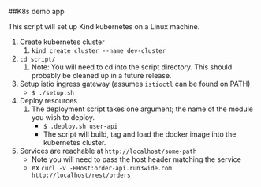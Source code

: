 ##K8s demo app

This script will set up Kind kubernetes on a Linux machine.

1. Create kubernetes cluster
   1. ```kind create cluster --name dev-cluster```
2. ```cd script/```
   1. Note: You will need to cd into the script directory. This should probably be cleaned up in a future release.
3. Setup istio ingress gateway (assumes `istioctl` can be found on PATH)
   - ```$ ./setup.sh```
4. Deploy resources 
   1. The deployment script takes one argument; the name of the module you wish to deploy.
      - ```$ .deploy.sh user-api```
      - The script will build, tag and load the docker image into the kubernetes cluster.
5. Services are reachable at ```http://localhost/some-path```
   - Note you will need to pass the host header matching the service
   - ex ```curl -v -HHost:order-api.run3wide.com http://localhost/rest/orders```
